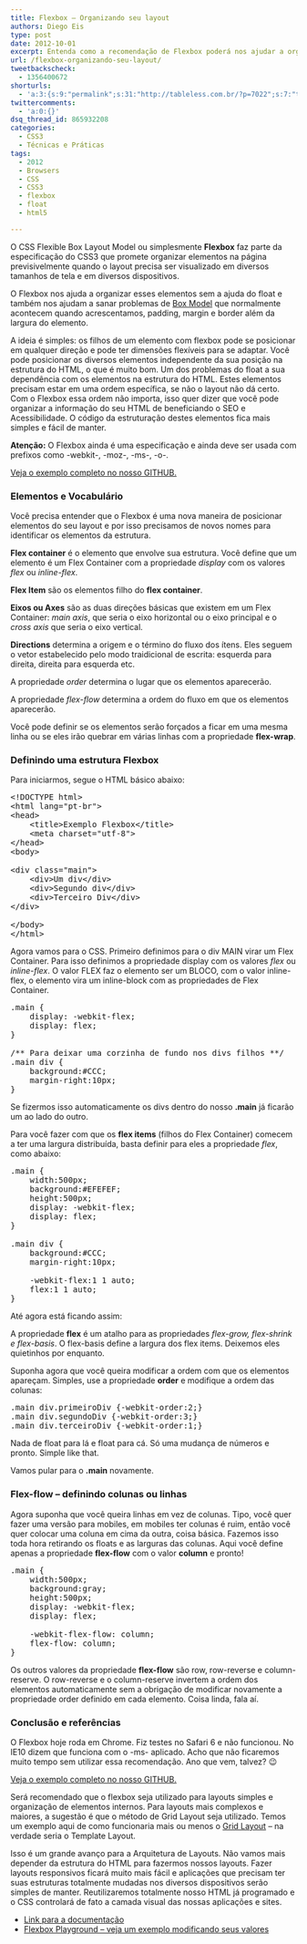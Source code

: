 ```yaml
---
title: Flexbox – Organizando seu layout
authors: Diego Eis
type: post
date: 2012-10-01
excerpt: Entenda como a recomendação de Flexbox poderá nos ajudar a organizar a estrutura de sites e aplicações
url: /flexbox-organizando-seu-layout/
tweetbackscheck:
  - 1356400672
shorturls:
  - 'a:3:{s:9:"permalink";s:31:"http://tableless.com.br/?p=7022";s:7:"tinyurl";s:26:"http://tinyurl.com/9nvk4om";s:4:"isgd";s:19:"http://is.gd/liUWge";}'
twittercomments:
  - 'a:0:{}'
dsq_thread_id: 865932208
categories:
  - CSS3
  - Técnicas e Práticas
tags:
  - 2012
  - Browsers
  - CSS
  - CSS3
  - flexbox
  - float
  - html5

---
```

O CSS Flexible Box Layout Model ou simplesmente **Flexbox** faz parte da especificação do CSS3 que promete organizar elementos na página previsivelmente quando o layout precisa ser visualizado em diversos tamanhos de tela e em diversos dispositivos.
  
O Flexbox nos ajuda a organizar esses elementos sem a ajuda do float e também nos ajudam a sanar problemas de [Box Model][1] que normalmente acontecem quando acrescentamos, padding, margin e border além da largura do elemento.

A ideia é simples: os filhos de um elemento com flexbox pode se posicionar em qualquer direção e pode ter dimensões flexíveis para se adaptar. Você pode posicionar os diversos elementos independente da sua posição na estrutura do HTML, o que é muito bom. Um dos problemas do float a sua dependência com os elementos na estrutura do HTML. Estes elementos precisam estar em uma ordem específica, se não o layout não dá certo. Com o Flexbox essa ordem não importa, isso quer dizer que você pode organizar a informação do seu HTML de beneficiando o SEO e Acessibilidade. O código da estruturação destes elementos fica mais simples e fácil de manter.

**Atenção:** O Flexbox ainda é uma especificação e ainda deve ser usada com prefixos como -webkit-, -moz-, -ms-, -o-.

[Veja o exemplo completo no nosso GITHUB.][2]

### Elementos e Vocabulário

Você precisa entender que o Flexbox é uma nova maneira de posicionar elementos do seu layout e por isso precisamos de novos nomes para identificar os elementos da estrutura. 

**Flex container** é o elemento que envolve sua estrutura. Você define que um elemento é um Flex Container com a propriedade _display_ com os valores _flex_ ou _inline-flex_.

**Flex Item** são os elementos filho do **flex container**.

**Eixos ou Axes** são as duas direções básicas que existem em um Flex Container: _main axis_, que seria o eixo horizontal ou o eixo principal e o _cross axis_ que seria o eixo vertical.

**Directions** determina a origem e o término do fluxo dos ítens. Eles seguem o vetor estabelecido pelo modo traidicional de escrita: esquerda para direita, direita para esquerda etc.

A propriedade _order_ determina o lugar que os elementos aparecerão.
  
A propriedade _flex-flow_ determina a ordem do fluxo em que os elementos aparecerão.

Você pode definir se os elementos serão forçados a ficar em uma mesma linha ou se eles irão quebrar em várias linhas com a propriedade **flex-wrap**.

### Definindo uma estrutura Flexbox

Para iniciarmos, segue o HTML básico abaixo:

<pre class="lang-html">&lt;!DOCTYPE html&gt;
&lt;html lang="pt-br"&gt;
&lt;head&gt;
    &lt;title&gt;Exemplo Flexbox&lt;/title&gt;
    &lt;meta charset="utf-8"&gt;
&lt;/head&gt;
&lt;body&gt;

&lt;div class="main"&gt;
    &lt;div&gt;Um div&lt;/div&gt;
    &lt;div&gt;Segundo div&lt;/div&gt;
    &lt;div&gt;Terceiro Div&lt;/div&gt;
&lt;/div&gt;

&lt;/body&gt;
&lt;/html&gt;
</pre>

Agora vamos para o CSS. Primeiro definimos para o div MAIN virar um Flex Container. Para isso definimos a propriedade display com os valores _flex_ ou _inline-flex_. O valor FLEX faz o elemento ser um BLOCO, com o valor inline-flex, o elemento vira um inline-block com as propriedades de Flex Container.

<pre class="lang-css">.main {
    display: -webkit-flex;
    display: flex;
}

/** Para deixar uma corzinha de fundo nos divs filhos **/
.main div {
    background:#CCC;
    margin-right:10px;
}
</pre>

Se fizermos isso automaticamente os divs dentro do nosso **.main** já ficarão um ao lado do outro.

Para você fazer com que os **flex items** (filhos do Flex Container) comecem a ter uma largura distribuída, basta definir para eles a propriedade _flex_, como abaixo:

<pre class="lang-css">.main {
    width:500px;
    background:#EFEFEF;
    height:500px;
    display: -webkit-flex;
    display: flex;
}

.main div {
    background:#CCC;
    margin-right:10px;

    -webkit-flex:1 1 auto;
    flex:1 1 auto;
}
</pre>

Até agora está ficando assim:



A propriedade **flex** é um atalho para as propriedades _flex-grow, flex-shrink e flex-basis_. O flex-basis define a largura dos flex items. Deixemos eles quietinhos por enquanto. 

Suponha agora que você queira modificar a ordem com que os elementos apareçam. Simples, use a propriedade **order** e modifique a ordem das colunas:

<pre class="lang-css">.main div.primeiroDiv {-webkit-order:2;}
.main div.segundoDiv {-webkit-order:3;}
.main div.terceiroDiv {-webkit-order:1;}
</pre>



Nada de float para lá e float para cá. Só uma mudança de números e pronto. Simple like that.

Vamos pular para o **.main** novamente.

### Flex-flow &#8211; definindo colunas ou linhas

Agora suponha que você queira linhas em vez de colunas. Tipo, você quer fazer uma versão para mobiles, em mobiles ter colunas é ruim, então você quer colocar uma coluna em cima da outra, coisa básica. Fazemos isso toda hora retirando os floats e as larguras das colunas. Aqui você define apenas a propriedade **flex-flow** com o valor **column** e pronto!

<pre class="lang-css">.main {
    width:500px;
    background:gray;
    height:500px;
    display: -webkit-flex;
    display: flex;

    -webkit-flex-flow: column;
    flex-flow: column;
}
</pre>

Os outros valores da propriedade **flex-flow** são row, row-reverse e column-reserve. O row-reverse e o column-reserve invertem a ordem dos elementos automaticamente sem a obrigação de modificar novamente a propriedade order definido em cada elemento. Coisa linda, fala aí.



### Conclusão e referências

O Flexbox hoje roda em Chrome. Fiz testes no Safari 6 e não funcionou. No IE10 dizem que funciona com o -ms- aplicado. Acho que não ficaremos muito tempo sem utilizar essa recomendação. Ano que vem, talvez? 😉

[Veja o exemplo completo no nosso GITHUB.][2]

Será recomendado que o flexbox seja utilizado para layouts simples e organização de elementos internos. Para layouts mais complexos e maiores, a sugestão é que o método de Grid Layout seja utilizado. Temos um exemplo aqui de como funcionaria mais ou menos o [Grid Layout][3] &#8211; na verdade seria o Template Layout.

Isso é um grande avanço para a Arquitetura de Layouts. Não vamos mais depender da estrutura do HTML para fazermos nossos layouts. Fazer layouts responsivos ficará muito mais fácil e aplicações que precisam ter suas estruturas totalmente mudadas nos diversos dispositivos serão simples de manter. Reutilizaremos totalmente nosso HTML já programado e o CSS controlará de fato a camada visual das nossas aplicações e sites.

  * [Link para a documentação][4]
  * [Flexbox Playground &#8211; veja um exemplo modificando seus valores][5]

 [1]: http://tableless.com.br/css_box_model/
 [2]: http://tableless.github.com/exemplos/flexbox.html
 [3]: http://tableless.com.br/css3-modulo-template-layout/
 [4]: http://www.w3.org/TR/css3-flexbox/
 [5]: http://demo.agektmr.com/flexbox/